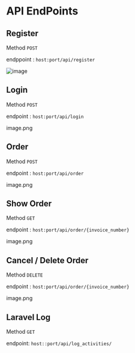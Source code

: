 # API EndPoints
## Register
Method `POST`

endppoint : ``host:port/api/register``

![image](https://user-images.githubusercontent.com/34479062/221520577-90d7be18-c9a6-4a4f-b9ec-dd443e7e7214.png)


## Login
Method `POST`

endpoint : ``host:port/api/login``

image.png

## Order
Method `POST`

endpoint : ``host:port/api/order``

image.png

## Show Order
Method `GET`

endpoint : ``host:port/api/order/{invoice_number}``

image.png


## Cancel / Delete Order
Method `DELETE`

endpoint : ``host:port/api/order/{invoice_number}``

image.png


## Laravel Log
Method `GET`

endpoint: ``host::port/api/log_activities/``




